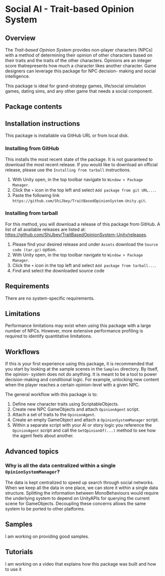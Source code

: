 # Social AI - Trait-based Opinion System

## Overview

The *Trait-based Opinion System* provides non-player characters (NPCs) with a method of
determining their opinion of other characters based on their traits and the traits of
the other characters. Opinions are an integer score thatrepresents how much a character
likes another character. Game designers can leverage this package for NPC  decision-
making and social intelligence.

This package is ideal for grand-strategy games, life/social simulation games, dating sims,
and any other game that needs a social component.

## Package contents

## Installation instructions

This package is installable via GitHub URL or from local disk.

### Installing from GitHub

This installs the most recent state of the package. It is not guaranteed to download
the most recent release. If you would like to download an official release, please use
the `Installing from tarball` instructions.

1. With Unity open, in the top toolbar navigate to `Window > Package Manager`.
2. Click the `+` icon in the top left and select `Add package from git URL...`.
3. Paste the following link `https://github.com/ShiJbey/TraitBasedOpinionSystem-Unity.git`.

### Installing from tarball

For this method, you will download a release of this package from GitHub. A list of all
available releases are listed at:
<https://github.com/ShiJbey/TraitBasedOpinionSystem-Unity/releases>.

1. Please find your desired release and under `Assets` download the `Source code (tar.gz)` option.
2. With Unity open, in the top toolbar navigate to `Window > Package Manager`.
3. Click the `+` icon in the top left and select `Add package from tarball...`.
4. Find and select the downloaded source code

## Requirements

There are no system-specific requirements.

## Limitations

Performance limitations may exist when using this package with a large number of NPCs.
However, more extensive performance profiling is required to identify quantitative
limitations.

## Workflows

If this is your first experience using this package, it is recommended that you start
by looking at the sample scenes in the `Samples` directory. By itself, the opinion-
system does not do anything. It is meant to be a tool to power decision-making and
conditional logic. For example, unlocking new content when the player reaches a certain
opinion-level with a given NPC.

The general workflow with this package is to:

1. Define new character traits using ScriptableObjects.
2. Create new NPC GameObjects and attach `OpinionAgent` script.
3. Attach a set of traits to the `OpinionAgent`.
4. Create an empty GameObject and attach a `OpinionSystemManager` script.
5. Within a separate script with your AI or story logic you reference the `OpinionAgent`
   script and call the `GetOpinionOf(...)` method to see how the agent feels about another.

## Advanced topics

### Why is all the data centralized within a single `OpinionSystemManager`?

The data is kept centralized to speed up search through social networks. When we keep all
the data in one place, we can store it within a single data structure. Splitting the information
between MonoBehaviours would require the underlying system to depend on UnityAPIs for querying the
current scene for GameObjects. Decoupling these concerns allows the same system to be ported to
other platforms.

<!-- ## Reference -->

## Samples

I am working on providing good samples.

## Tutorials

I am working on a video that explains how this package was built and how to use it
